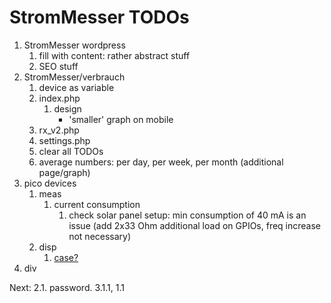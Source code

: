 # StromMesser TODOs

1. StromMesser wordpress
   1. fill with content: rather abstract stuff
   1. SEO stuff
2. StromMesser/verbrauch
   1. device as variable
   2. index.php
      1. design
         * 'smaller' graph on mobile
   3. rx_v2.php
   4. settings.php
   5. clear all TODOs
   6. average numbers: per day, per week, per month (additional page/graph)
3. pico devices
   1. meas   
      1. current consumption         
         1. check solar panel setup: min consumption of 40 mA is an issue (add 2x33 Ohm additional load on GPIOs, freq increase not necessary)             
   2. disp
      1. [case?](https://www.thingiverse.com/thing:4767008)
4. div


Next:  2.1. password. 3.1.1, 1.1
